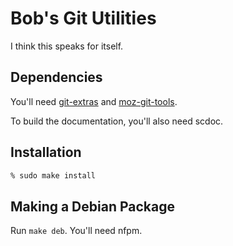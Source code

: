 # Bob's Git Utilities

I think this speaks for itself.

## Dependencies

You'll need [git-extras](https://github.com/tj/git-extras) and [moz-git-tools](https://github.com/mozilla/moz-git-tools).

To build the documentation, you'll also need scdoc.

## Installation

```bash
% sudo make install
```

## Making a Debian Package

Run `make deb`. You'll need nfpm.
